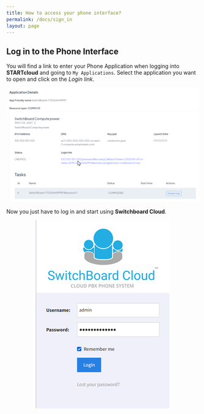 ```yaml
---
title: How to access your phone interface?
permalink: /docs/sign_in
layout: page
---
```


## Log in to the Phone Interface


You will find a link to enter your Phone Application when logging into **STARTcloud** and going to `My Applications`. Select the application you want to open and click on the _Login link_.


![Screenshot: Enter Switchboard Application](./../images/launch_completed.png)


Now you just have to log in and start using **Switchboard Cloud**.


<p align="center">
  <img src="./../images/sign_in.png" />
</p>
